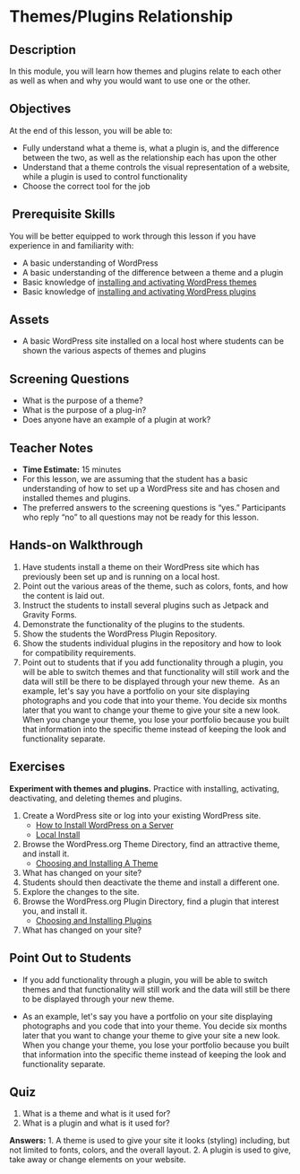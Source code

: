 # Themes/Plugins Relationship

## Description

In this module, you will learn how themes and plugins relate to each other as well as when and why you would want to use one or the other.

## Objectives

At the end of this lesson, you will be able to:

*   Fully understand what a theme is, what a plugin is, and the difference between the two, as well as the relationship each has upon the other
*   Understand that a theme controls the visual representation of a website, while a plugin is used to control functionality
*   Choose the correct tool for the job

##  Prerequisite Skills

You will be better equipped to work through this lesson if you have experience in and familiarity with:

*   A basic understanding of WordPress
*   A basic understanding of the difference between a theme and a plugin
*   Basic knowledge of [installing and activating WordPress themes](https://github.com/wptrainingteam/choosing-and-installing-themes)
*   Basic knowledge of [installing and activating WordPress plugins](https://github.com/wptrainingteam/choosing-and-installing-plugins)

## Assets

*   A basic WordPress site installed on a local host where students can be shown the various aspects of themes and plugins

## Screening Questions

*   What is the purpose of a theme?
*   What is the purpose of a plug-in?
*   Does anyone have an example of a plugin at work?

## Teacher Notes

*   **Time Estimate:** 15 minutes
*   For this lesson, we are assuming that the student has a basic understanding of how to set up a WordPress site and has chosen and installed themes and plugins.
*   The preferred answers to the screening questions is “yes.” Participants who reply “no” to all questions may not be ready for this lesson.

## Hands-on Walkthrough

1.  Have students install a theme on their WordPress site which has previously been set up and is running on a local host.
2.  Point out the various areas of the theme, such as colors, fonts, and how the content is laid out.
3.  Instruct the students to install several plugins such as Jetpack and Gravity Forms.
4.  Demonstrate the functionality of the plugins to the students.
5.  Show the students the WordPress Plugin Repository.
6.  Show the students individual plugins in the repository and how to look for compatibility requirements.
7.  Point out to students that if you add functionality through a plugin, you will be able to switch themes and that functionality will still work and the data will still be there to be displayed through your new theme.  As an example, let's say you have a portfolio on your site displaying photographs and you code that into your theme. You decide six months later that you want to change your theme to give your site a new look. When you change your theme, you lose your portfolio because you built that information into the specific theme instead of keeping the look and functionality separate.

## Exercises

**Experiment with themes and plugins.** Practice with installing, activating, deactivating, and deleting themes and plugins.

1.  Create a WordPress site or log into your existing WordPress site.
    *   [How to Install WordPress on a Server](https://make.wordpress.org/training/handbook/lesson-plans/user-lessons/how-to-install-wordpress-on-a-server/)
    *   [Local Install](https://github.com/wptrainingteam/local-install)
2.  Browse the WordPress.org Theme Directory, find an attractive theme, and install it.
    *   [Choosing and Installing A Theme](hhttps://github.com/wptrainingteam/choosing-and-installing-themes)
3.  What has changed on your site?
4.  Students should then deactivate the theme and install a different one.
5.  Explore the changes to the site.
6.  Browse the WordPress.org Plugin Directory, find a plugin that interest you, and install it.
    *   [Choosing and Installing Plugins](https://github.com/wptrainingteam/choosing-and-installing-plugins)
7.  What has changed on your site?

## Point Out to Students

*   If you add functionality through a plugin, you will be able to switch themes and that functionality will still work and the data will still be there to be displayed through your new theme.

*   As an example, let's say you have a portfolio on your site displaying photographs and you code that into your theme. You decide six months later that you want to change your theme to give your site a new look. When you change your theme, you lose your portfolio because you built that information into the specific theme instead of keeping the look and functionality separate.

## Quiz

1.  What is a theme and what is it used for?
2.  What is a plugin and what is it used for?

**Answers:** 1\. A theme is used to give your site it looks (styling) including, but not limited to fonts, colors, and the overall layout. 2\. A plugin is used to give, take away or change elements on your website.
